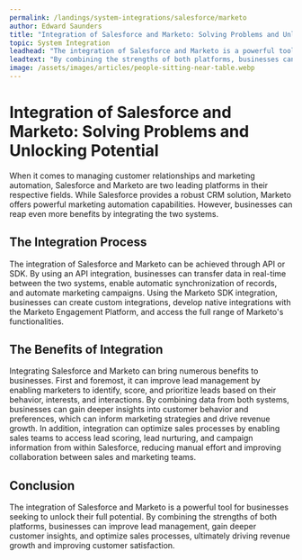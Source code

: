 ```yaml
---
permalink: /landings/system-integrations/salesforce/marketo
author: Edward Saunders
title: "Integration of Salesforce and Marketo: Solving Problems and Unlocking Potential"
topic: System Integration
leadhead: "The integration of Salesforce and Marketo is a powerful tool for businesses seeking to unlock their full potential"
leadtext: "By combining the strengths of both platforms, businesses can improve lead management, gain deeper customer insights, and optimize sales processes, ultimately driving revenue growth and improving customer satisfaction."
image: /assets/images/articles/people-sitting-near-table.webp
---
```

<div class="arttext">	<h1>Integration of Salesforce and Marketo: Solving Problems and Unlocking Potential</h1>
	<p>When it comes to managing customer relationships and marketing automation, Salesforce and Marketo are two leading platforms in their respective fields. While Salesforce provides a robust CRM solution, Marketo offers powerful marketing automation capabilities. However, businesses can reap even more benefits by integrating the two systems.</p>
	<h2>The Integration Process</h2>
	<p>The integration of Salesforce and Marketo can be achieved through API or SDK. By using an API integration, businesses can transfer data in real-time between the two systems, enable automatic synchronization of records, and automate marketing campaigns. Using the Marketo SDK integration, businesses can create custom integrations, develop native integrations with the Marketo Engagement Platform, and access the full range of Marketo's functionalities.</p>
	<h2>The Benefits of Integration</h2>
	<p>Integrating Salesforce and Marketo can bring numerous benefits to businesses. First and foremost, it can improve lead management by enabling marketers to identify, score, and prioritize leads based on their behavior, interests, and interactions. By combining data from both systems, businesses can gain deeper insights into customer behavior and preferences, which can inform marketing strategies and drive revenue growth. In addition, integration can optimize sales processes by enabling sales teams to access lead scoring, lead nurturing, and campaign information from within Salesforce, reducing manual effort and improving collaboration between sales and marketing teams.</p>
	<h2>Conclusion</h2>
	<p>The integration of Salesforce and Marketo is a powerful tool for businesses seeking to unlock their full potential. By combining the strengths of both platforms, businesses can improve lead management, gain deeper customer insights, and optimize sales processes, ultimately driving revenue growth and improving customer satisfaction.</p>
</div>